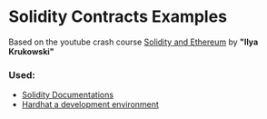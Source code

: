 # Solidity Contracts Examples

Based on the youtube crash course [Solidity and Ethereum](https://www.youtube.com/watch?v=DgsnHmNukv8&list=PLWlFXymvoaJ92awHVDO0oSy0z0ZFJifDV&index=1) by **"Ilya Krukowski"**

### Used:
+ [Solidity Documentations](https://docs.soliditylang.org/en/latest/index.html)
+ [Hardhat a development environment](https://hardhat.org/getting-started/)